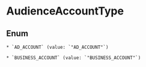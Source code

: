 
# AudienceAccountType

## Enum


    * `AD_ACCOUNT` (value: `"AD_ACCOUNT"`)

    * `BUSINESS_ACCOUNT` (value: `"BUSINESS_ACCOUNT"`)



